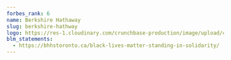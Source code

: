 ```yaml
---
forbes_rank: 6
name: Berkshire Hathaway
slug: berkshire-hathway
logo: https://res-1.cloudinary.com/crunchbase-production/image/upload/c_lpad,h_170,w_170,f_auto,b_white,q_auto:eco/vsnwi4ppyv3n8p3u9y9o
blm_statements:
  - https://bhhstoronto.ca/black-lives-matter-standing-in-solidarity/
---
```

